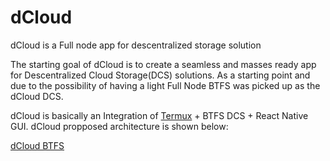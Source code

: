 # dCloud
dCloud is a Full node app for descentralized storage solution

The starting goal of dCloud is to create a seamless and masses ready app for Descentralized Cloud Storage(DCS) solutions. As a starting point and due to the possibility of having a light Full Node BTFS was picked up as the dCloud DCS.

dCloud is basically an Integration of [Termux](https://github.com/termux) + BTFS DCS + React Native GUI. dCloud propposed architecture is shown below:

[dCloud BTFS](https://user-images.githubusercontent.com/11146636/121807867-97ece480-cc1b-11eb-9bcf-f97be0c34b21.png)

